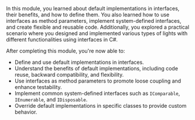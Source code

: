 In this module, you learned about default implementations in interfaces, their benefits, and how to define them. You also learned how to use interfaces as method parameters, implement system-defined interfaces, and create flexible and reusable code. Additionally, you explored a practical scenario where you designed and implemented various types of lights with different functionalities using interfaces in C#.

After completing this module, you're now able to:

- Define and use default implementations in interfaces.
- Understand the benefits of default implementations, including code reuse, backward compatibility, and flexibility.
- Use interfaces as method parameters to promote loose coupling and enhance testability.
- Implement common system-defined interfaces such as `IComparable`, `IEnumerable`, and `IDisposable`.
- Override default implementations in specific classes to provide custom behavior.

